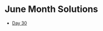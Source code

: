 # June Month Solutions



-  [Day 30](https://github.com/mostlovedpotato/Leetcode-Solutions/blob/master/Monthly%20Challenges/June_2021/29.md)
